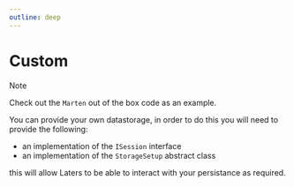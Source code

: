 ```yaml
---
outline: deep
---
```


# Custom

> [!NOTE]
> Check out the `Marten` out of the box code as an example.

You can provide your own datastorage, in order to do this you will need to provide the following:

- an implementation of the `ISession` interface
- an implementation of the `StorageSetup` abstract class

this will allow Laters to be able to interact with your persistance as required.